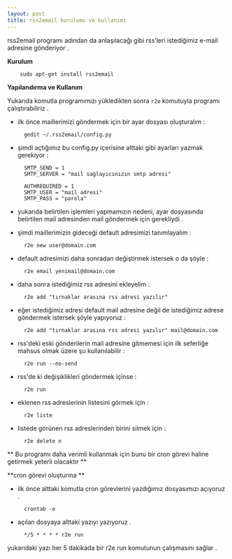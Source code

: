 ```yaml
---
layout: post
title: rss2email kurulumu ve kullanımı
---
```


rss2email programı adından da anlaşılacağı gibi rss'leri istediğimiz e-mail adresine gönderiyor .

**Kurulum**

        sudo apt-get install rss2email

**Yapılandırma ve Kullanım**

Yukarıda komutla programımızı yükledikten sonra `r2e` komutuyla programı çalıştırabiliriz .

- ilk önce maillerimizi göndermek için bir ayar dosyası oluşturalım :

        gedit ~/.rss2email/config.py

- şimdi açtığımız bu config.py içerisine alttaki gibi ayarları yazmak gerekiyor :

        SMTP_SEND = 1
        SMTP_SERVER = "mail sağlayıcınızın smtp adresi"

        AUTHREQUIRED = 1
        SMTP_USER = "mail adresi"
        SMTP_PASS = "parola"

- yukarıda belirtilen işlemleri yapmamızın nedeni, ayar dosyasında belirtilen mail adresinden mail göndermek için gerekliydi .

- şimdi maillerimizin gideceği default adresimizi tanımlayalım :

        r2e new user@domain.com

- default adresimizi daha sonradan değiştirmek istersek o da şöyle :

        r2e email yenimail@domain.com

- daha sonra istediğimiz rss adresini ekleyelim :

        r2e add "tırnaklar arasına rss adresi yazılır"

- eğer istediğimiz adresi default mail adresine değil de istediğimiz adrese göndermek istersek şöyle yapıyoruz :

        r2e add "tırnaklar arasına rss adresi yazılır" mail@domain.com

- rss'deki eski gönderilerin mail adresine gitmemesi için ilk seferliğe mahsus olmak üzere şu kullanılabilir :

        r2e run --no-send

- rss'de ki değişiklikleri göndermek içinse :

        r2e run

- eklenen rss adreslerinin listesini görmek için :

        r2e liste

- listede görünen rss adreslerinden birini silmek için :

        r2e delete n


** Bu programı daha verimli kullanmak için bunu bir cron görevi haline getirmek yeterli olacaktır  **


**cron görevi oluşturma **

- ilk önce alttaki komutla cron görevlerini yazdığımız dosyasımızı açıyoruz .

        crontab -e

- açılan dosyaya alttaki yazıyı yazıyoruz .

        */5 * * * * r2e run

yukarıdaki yazı her 5 dakikada bir r2e run komutunun çalışmasını sağlar .

